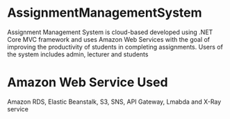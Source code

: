 # AssignmentManagementSystem
Assignment Management System is cloud-based developed using .NET Core MVC framework and uses Amazon Web Services with the goal of improving the productivity of students in completing assignments. Users of the system includes admin, lecturer and students

# Amazon Web Service Used
Amazon RDS, Elastic Beanstalk, S3, SNS, API Gateway, Lmabda and X-Ray service
